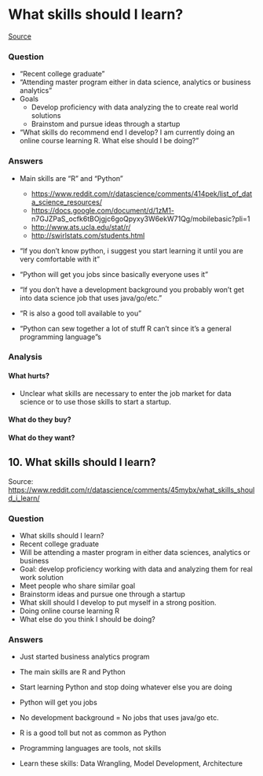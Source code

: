 # What skills should I learn?

[Source](https://www.reddit.com/r/datascience/comments/45mybx/what_skills_should_i_learn/)

### Question
- “Recent college graduate”
- “Attending master program either in data science, analytics or business analytics”
- Goals 
    - Develop proficiency with data analyzing the to create real world solutions
    - Brainstom and pursue ideas through a startup
- “What skills do recommend end I develop? I am currently doing an online course learning R. What else should I be doing?”

### Answers
- Main skills are “R” and “Python”
    - https://www.reddit.com/r/datascience/comments/414pek/list_of_data_science_resources/
    - https://docs.google.com/document/d/1zM1-  n7GJZPaS_ocfk6tBOjgjc6goQpyxy3W6ekW71Qg/mobilebasic?pli=1
    - http://www.ats.ucla.edu/stat/r/
    - http://swirlstats.com/students.html

- “If you don’t know python, i suggest you start learning it until you are very comfortable with it”
- “Python will get you jobs since basically everyone uses it”
- “If you don’t have a development background you probably won’t get into data science job that uses java/go/etc.”

- “R is also a good toll available to you”

- “Python can sew together a lot of stuff R can’t since it’s a general programming language”s

### Analysis
#### What hurts?
- Unclear what skills are necessary to enter the job market for data science or to use those skills to start a startup. 
#### What do they buy?
#### What do they want?


## 10. What skills should I learn?

Source: https://www.reddit.com/r/datascience/comments/45mybx/what_skills_should_i_learn/

### Question
- What skills should I learn?
- Recent college graduate
- Will be attending a master program in either data sciences, analytics or business
- Goal: develop proficiency working with data and analyzing them for real work solution
-  Meet people who share similar goal
- Brainstorm ideas and pursue one through a startup
- What skill should I develop to put myself in a strong position.
- Doing online course learning R
- What else do you think I should be doing?


### Answers

- Just started business analytics program
- The main skills are R and Python

- Start learning Python and stop doing whatever else you are doing
- Python will get you jobs
- No development background = No jobs that uses java/go etc.
- R is a good toll but not as common as Python

- Programming languages are tools, not skills
- Learn these skills: Data Wrangling, Model Development, Architecture

